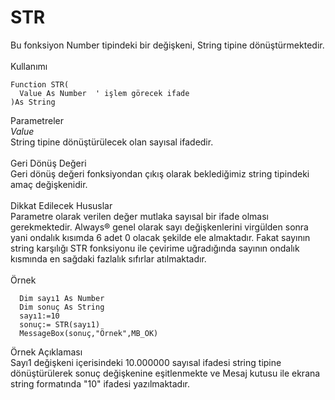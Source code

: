 # STR

Bu fonksiyon Number tipindeki bir değişkeni, String tipine dönüştürmektedir.\
\
Kullanımı

```
Function STR(
  Value As Number  ' işlem görecek ifade
)As String
```

Parametreler\
_Value_\
String tipine dönüştürülecek olan sayısal ifadedir.\
\
Geri Dönüş Değeri\
Geri dönüş değeri fonksiyondan çıkış olarak beklediğimiz string tipindeki amaç değişkenidir.\
\
Dikkat Edilecek Hususlar\
Parametre olarak verilen değer mutlaka sayısal bir ifade olması gerekmektedir. Always® genel olarak sayı değişkenlerini virgülden sonra yani ondalık kısımda 6 adet 0 olacak şekilde ele almaktadır. Fakat sayının string karşılığı STR fonksiyonu ile çevirime uğradığında sayının ondalık kısmında en sağdaki fazlalık sıfırlar atılmaktadır.\
\
Örnek

```
  Dim sayı1 As Number
  Dim sonuç As String
  sayı1:=10
  sonuç:= STR(sayı1)
  MessageBox(sonuç,"Örnek",MB_OK)
```

Örnek Açıklaması\
Sayı1 değişkeni içerisindeki 10.000000 sayısal ifadesi string tipine dönüştürülerek sonuç değişkenine eşitlenmekte ve Mesaj kutusu ile ekrana string formatında "10" ifadesi yazılmaktadır.
